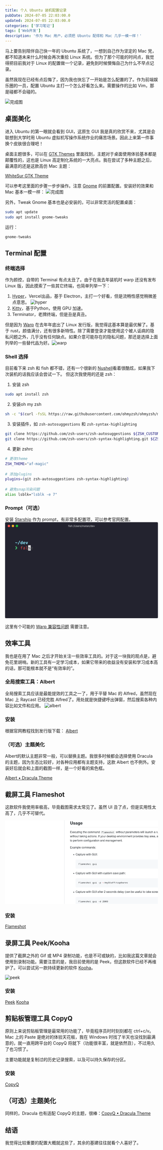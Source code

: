 ```yaml
---
title: 个人 Ubuntu 装机配置记录
pubDate: 2024-07-05 22:03:00.0
updated: 2024-07-05 22:03:00.0
categories: ['学习笔记']
tags: ['Web开发']
description: '作为 Mac 用户，必须把 Ubuntu 配得和 Mac 几乎一模一样！'
---
```


马上要告别陪伴自己快一年的 Ubuntu 系统了，一想到自己作为坚定的 Mac 党，都不知道未来什么时候会再次重拾 Linux 系统。但为了那个可能的时间点，我觉得把目前我对于 Linux 的配置做一个记录，避免到时候懊悔自己为什么不早点记录。

虽然我现在已经有点后悔了，因为我也快忘了一开始是怎么配置的了。作为前端娱乐圈的一员，配置 Ubuntu 主打一个怎么好看怎么来。需要操作的比如 Vim，那是碰都不会碰的。

![完成图](https://ender-picgo.oss-cn-shenzhen.aliyuncs.com/img/2024-07-05_14-27.png)

## 桌面美化

进入 Ubuntu 的第一眼就会看到 GUI，这原生 GUI 我是真的欣赏不来，尤其是会联想到大学时用 Ubuntu 虚拟机写操作系统作业的痛苦场景。因此上来第一件事换个皮肤很合理吧！

桌面主题很多，可以在 [GTK Themes](https://www.gnome-look.org/browse?cat=135&ord=latest) 里面找到，主题对于桌面使用体验基本都是颠覆性的，这也是 Linux 高定制化系统的一大亮点。我在尝试了多种主题之后，最满意的还是这款高仿 Mac 主题：

[WhiteSur GTK Theme](https://github.com/vinceliuice/WhiteSur-gtk-theme)

可以参考这里面的步骤一步步操作。注意 [Gnome](https://www.gnome.org/) 的前置配置。安装好的效果和 Mac 基本一模一样：
![完成图](https://ender-picgo.oss-cn-shenzhen.aliyuncs.com/img/2024-07-05_14-27.png)

另外，Tweak Gnome 基本也是必安装的，可以非常灵活的配置桌面：

```Bash
sudo apt update
sudo apt install gnome-tweaks
```

运行：

```bash
gnome-tweaks
```

## Terminal 配置

### 终端选择

作为颜控，自带的 Terminal 有点太丑了。由于在我去年装机时 warp 还没有发布 Linux 版，因此摸索了一些其它终端，也简单列举一下：

1. [Hyper](https://hyper.is/)，Vercel出品，基于 Electron，主打一个好看，但是流畅性感觉稍微差点意思。 ![hyper](https://ender-picgo.oss-cn-shenzhen.aliyuncs.com/img/2024-07-05_14-40.png)
2. [Kitty](https://github.com/kovidgoyal/kitty)，基于Python，使用 GPU 加速。
3. Terminator，老牌终端，但是丑是真丑。

但是因为 [Warp](https://www.warp.dev/) 在去年年底出了 Linux 发行版，我觉得这基本算是最优解了。基于 rust，颜值满分，还有很多新特性。除了需要登录才能使用这个被人诟病的隐私问题之外，几乎没有任何缺点。如果介意可能存在的隐私问题，那还是选择上面列举的一些替代品为好。![warp](https://ender-picgo.oss-cn-shenzhen.aliyuncs.com/img/2024-07-05_14-49.png)

### Shell 选择

目前看下来 zsh 和 fish 都不错，还有一个很新的 [Nushell](https://www.nushell.sh/)看着很酷炫，如果我下次装机的话我应该会尝试一下。 但这次我使用的还是 zsh：

1. 安装 zsh

```Bash
sudo apt install zsh
```

2. 安装oh my zsh

```Bash
sh -c "$(curl -fsSL https://raw.githubusercontent.com/ohmyzsh/ohmyzsh/master/tools/install.sh)"
```

3. 安装插件，如 `zsh-autosuggestions` 和 `zsh-syntax-highlighting`

```Bash
git clone https://github.com/zsh-users/zsh-autosuggestions ${ZSH_CUSTOM:-~/.oh-my-zsh/custom}/plugins/zsh-autosuggestions
git clone https://github.com/zsh-users/zsh-syntax-highlighting.git ${ZSH_CUSTOM:-~/.oh-my-zsh/custom}/plugins/zsh-syntax-highlighting
```

4. 更新 zshrc

```Bash
# 更改theme
ZSH_THEME="af-magic"

# 添加plugins
plugins=(git zsh-autosuggestions zsh-syntax-highlighting)

# 避免snap污染问题
alias lsblk="lsblk -e 7"
```

### Prompt（可选）

安装 [Starship](https://github.com/starship/starship) 作为 prompt，有非常多配置项，可以参考官网配置。![starship](https://raw.githubusercontent.com/starship/starship/master/media/demo.gif)

这里有个可能的 [Warp 兼容性问题](https://docs.warp.dev/appearance/prompt#starship) 需要注意。

## 效率工具

我也是在用了 Mac 之后才开始关注一些效率工具的。对于这一块我的观点是，避免花里胡哨。新的工具有一定学习成本，如果它带来的收益没有安装和学习成本高的话，那可能根本就不是“有效率的”。

### 全局搜索工具：Albert

全局搜索工具应该是最能提效的工具之一了，用于平替 Mac 的 Alfred，虽然现在 Mac 上 Raycast 已经完胜 Alfred了。用处就是快捷键呼出弹窗，然后搜索各种内容比如文件和应用。
![albert](https://ender-picgo.oss-cn-shenzhen.aliyuncs.com/img/Peek%202024-07-05%2016-01.gif)

### 安装

根据官网教程找到发行版下载：
[Albert](https://software.opensuse.org/download.html?project=home:manuelschneid3r&package=albert)

### （可选）主题美化

Albert的默认主题非常一般，可以替换主题。我很多时候都会选择使用 Dracula 的主题，因为生态比较好，对各种应用都有主题支持，这款 Albert 也不例外。安装好后就会和上面的截图一样，是一个好看的紫色框。

[Albert • Dracula Theme](https://draculatheme.com/albert)

## 截屏工具 Flameshot

这款软件我使用率极高，毕竟截图需求太常见了。虽然 UI 丑了点，但是实用性太高了，几乎不可替代。

![flameshot](https://raw.githubusercontent.com/flameshot-org/flameshot/master/data/img/preview/animatedUsage.gif)

### 安装

[Flameshot](https://github.com/flameshot-org/flameshot)

## 录屏工具 Peek/Kooha

提供了截屏之外的 Gif 或 MP4 录制功能，也是不可或缺的，比如我这篇文章就会使用到录制功能。需要注意的是，我目前使用的是 Peek，但这款软件已经不再维护了。可以尝试另一款持续更新的软件 [Kooha](https://github.com/SeaDve/Kooha)。

![peek](https://raw.githubusercontent.com/phw/peek/master/data/screenshots/peek-recording-itself.gif)

### 安装

[Peek](https://github.com/phw/peek)
[Kooha](https://github.com/SeaDve/Kooha)

## 剪贴板管理工具 CopyQ

原则上来说剪贴板管理是最常用的功能了，毕竟程序员时时刻刻都在 ctrl+c/v。Mac 上的 Paste 是绝对的体验天花板，我在 Windows 时找了半天也没找到最满意的，就一直用跨平台的 CopyQ 将就下（功能很丰富，就是依然丑），不过用久了也习惯了。

主要功能就是复制过的历史记录搜索，以及可以持久保存的分区。

### 安装

[CopyQ](https://github.com/hluk/CopyQ)

## （可选）主题美化

同样的，Dracula 也有适配 CopyQ 的主题，很棒：[CopyQ • Dracula Theme](https://draculatheme.com/copyq)

## 结语

我觉得比较重要的配置大概就这些了，其余的基建往往就看个人喜好了。

